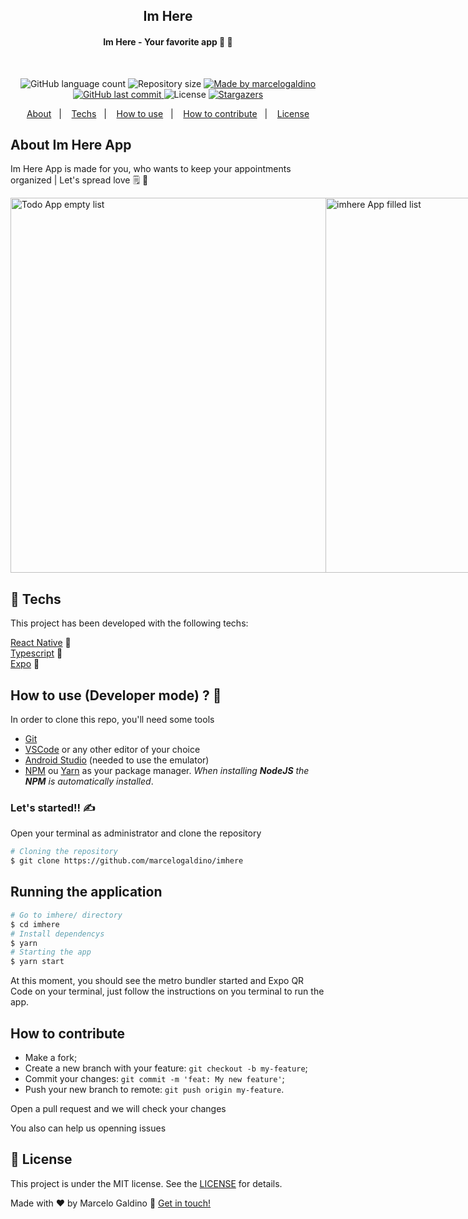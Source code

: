 <!-- <h2 align="center">
    <img alt="imhere Logo" src="src/assets/Logo.png">
</h2> -->
<h2 align="center">
  Im Here
</h2>

<h4 align="center"> 
	Im Here - Your favorite app 📱 💜
</h4>

<br/>

<p align="center">
  <img alt="GitHub language count" src="https://img.shields.io/github/languages/count/marcelogaldino/imhere?color=%2304D361">

  <img alt="Repository size" src="https://img.shields.io/github/repo-size/marcelogaldino/imhere">
	
  <a href="https://www.linkedin.com/in/marcelogaldino/">
    <img alt="Made by marcelogaldino" src="https://img.shields.io/badge/made%20by-marcelogaldino-%2304D361">
  </a>

  <a href="https://github.com/marcelogaldino/imhere/commits/master">
    <img alt="GitHub last commit" src="https://img.shields.io/github/last-commit/marcelogaldino/imhere">
  </a>

  <img alt="License" src="https://img.shields.io/badge/license-MIT-brightgreen">
   <a href="https://github.com/marcelogaldino/imhere/stargazers">
    <img alt="Stargazers" src="https://img.shields.io/github/stars/marcelogaldino/imhere?style=social">
  </a>
</p>

<p align="center">
  <a href="#about-imhere">About</a>&nbsp;&nbsp;&nbsp;|&nbsp;&nbsp;&nbsp;
  <a href="#rocket-Techs">Techs</a>&nbsp;&nbsp;&nbsp;|&nbsp;&nbsp;&nbsp;
  <a href="#how-to-use-(developer-mode)">How to use</a>&nbsp;&nbsp;&nbsp;|&nbsp;&nbsp;&nbsp;
  <a href="#how-to-contribute">How to contribute</a>&nbsp;&nbsp;&nbsp;|&nbsp;&nbsp;&nbsp;
  <a href="#memo-license">License</a>
</p>

## About Im Here App

<p>Im Here App is made for you, who wants to keep your appointments organized | Let's spread love 🗒️ 💜 </p>

<div style="display: flex; flex-direction: row;">
    <img alt="Todo App empty list" height="600" src="https://github.com/marcelogaldino/imhere/assets/13842365/0318d6dc-8e74-4cd8-8382-c276ba6562ac">
    <img alt="imhere App filled list" height="600" src="https://github.com/marcelogaldino/imhere/assets/13842365/c4788207-730a-4234-a803-412e77d3aab3">
</div>
 
## :rocket: Techs

This project has been developed with the following techs:

[React Native][react-native] 📱️ </br>
[Typescript][typescript] 📘 </br>
[Expo][expo] 🤍️ </br>

## How to use (Developer mode) ? 🤔

In order to clone this repo, you'll need some tools

- [Git](https://git-scm.com)
- [VSCode](https://code.visualstudio.com/) or any other editor of your choice
- [Android Studio](https://developer.android.com/studio) (needed to use the emulator)
- [NPM](https://www.npmjs.com/) ou [Yarn](https://yarnpkg.com/) as your package manager. _When installing **NodeJS** the **NPM** is automatically installed_.

### Let's started!! ✍

Open your terminal as administrator and clone the repository

```bash
# Cloning the repository
$ git clone https://github.com/marcelogaldino/imhere
```

## Running the application

```bash
# Go to imhere/ directory
$ cd imhere
# Install dependencys
$ yarn
# Starting the app
$ yarn start
```

At this moment, you should see the metro bundler started and Expo QR Code on your terminal, just follow the instructions on you terminal to run the app.

## How to contribute

- Make a fork;
- Create a new branch with your feature: `git checkout -b my-feature`;
- Commit your changes: `git commit -m 'feat: My new feature'`;
- Push your new branch to remote: `git push origin my-feature`.

Open a pull request and we will check your changes

You also can help us openning issues

## :memo: License

This project is under the MIT license. See the [LICENSE](https://github.com/marcelogaldino/imhere/blob/main/LICENSE) for details.

Made with ♥ by Marcelo Galdino :wave: [Get in touch!](https://www.linkedin.com/in/marcelogaldino/)

[typescript]: https://www.typescriptlang.org/
[react-native]: https://reactnative.dev/
[expo]: https://expo.dev/
[Android Studio]: https://developer.android.com/studio
